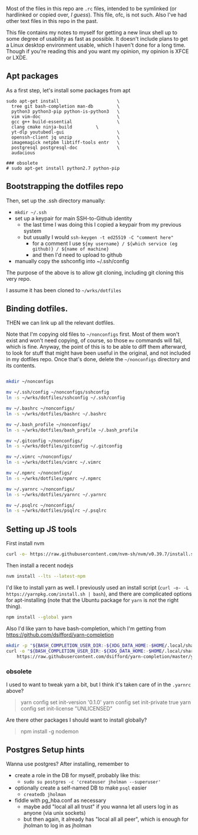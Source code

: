 

Most of the files in this repo are `.rc` files, intended to be symlinked (or hardlinked or copied over, *I guess*).  This file, ofc, is not such.  Also I've had other text files in this repo in the past.


This file contains my notes to myself for getting a new linux shell up to some degree of usability as fast as possible.  It doesn't include plans to get a Linux desktop environment usable, which I haven't done for a long time.  Though if you're reading this and you want my opinion, my opinion is XFCE or LXDE.




## Apt packages

As a first step, let's install some packages from apt

```
sudo apt-get install                      \
  tree git bash-completion man-db         \
  python3 python3-pip python-is-python3   \
  vim vim-doc                             \
  gcc g++ build-essential                 \
  clang cmake ninja-build	   	  \
  yt-dlp youtubedl-gui                    \
  openssh-client jq unzip                 \
  imagemagick netpbm libtiff-tools entr   \
  postgresql postgresql-doc               \
  audacious

### obsolete
# sudo apt-get install python2.7 python-pip 
```


## Bootstrapping the dotfiles repo

Then, set up the .ssh directory manually:

* `mkdir ~/.ssh`
* set up a keypair for main SSH-to-Github identity
    * the last time I was doing this I copied a keypair from my previous system
    * but usually I would `ssh-keygen -t ed25519 -C "comment here"`
        * for a comment I use `${my username} / ${which service (eg github)} / ${name of machine}`
        * and then I'd need to upload to github
* manually copy the sshconfig into ~/.ssh/config

The purpose of the above is to allow git cloning, including git cloning this very repo.

I assume it has been cloned to `~/wrks/dotfiles`


## Binding dotfiles.

THEN we can link up all the relevant dotfiles.

Note that I'm copying old files to `~/nonconfigs` first.  Most of them won't exist and won't need copying, of course, so those `mv` commands will fail, which is fine.  Anyway, the point of this is to be able to diff them afterward, to look for stuff that might have been useful in the original, and not included in my dotfiles repo.  Once that's done, delete the `~/nonconfigs` directory and its contents.

```bash

mkdir ~/nonconfigs

mv ~/.ssh/config ~/nonconfigs/sshconfig
ln -s ~/wrks/dotfiles/sshconfig ~/.ssh/config

mv ~/.bashrc ~/nonconfigs/
ln -s ~/wrks/dotfiles/bashrc ~/.bashrc

mv ~/.bash_profile ~/nonconfigs/
ln -s ~/wrks/dotfiles/bash_profile ~/.bash_profile

mv ~/.gitconfig ~/nonconfigs/
ln -s ~/wrks/dotfiles/gitconfig ~/.gitconfig

mv ~/.vimrc ~/nonconfigs/
ln -s ~/wrks/dotfiles/vimrc ~/.vimrc

mv ~/.npmrc ~/nonconfigs/
ln -s ~/wrks/dotfiles/npmrc ~/.npmrc

mv ~/.yarnrc ~/nonconfigs/
ln -s ~/wrks/dotfiles/yarnrc ~/.yarnrc

mv ~/.psqlrc ~/nonconfigs/
ln -s ~/wrks/dotfiles/psqlrc ~/.psqlrc

```




## Setting up JS tools

First install nvm
```bash
curl -o- https://raw.githubusercontent.com/nvm-sh/nvm/v0.39.7/install.sh | bash
```

Then install a recent nodejs
```bash
nvm install --lts --latest-npm
```

I'd like to install yarn as well.  I previously used an install script (`curl -o- -L https://yarnpkg.com/install.sh | bash`), and there are complicated options for apt-installing (note that the Ubuntu package for `yarn` is *not* the right thing).

```bash
npm install --global yarn
```

Also I'd like yarn to have bash-completion, which I'm getting from https://github.com/dsifford/yarn-completion

```bash
mkdir -p "${BASH_COMPLETION_USER_DIR:-${XDG_DATA_HOME:-$HOME/.local/share}/bash-completion}/completions/"
curl -o "${BASH_COMPLETION_USER_DIR:-${XDG_DATA_HOME:-$HOME/.local/share}/bash-completion}/completions/yarn" \
	https://raw.githubusercontent.com/dsifford/yarn-completion/master/yarn-completion.bash
```


### obsolete

I used to want to tweak yarn a bit, but I think it's taken care of in the `.yarnrc` above?

>  yarn config set init-version '0.1.0'
>  yarn config set init-private true
>  yarn config set init-license "UNLICENSED"

Are there other packages I should want to install globally?
> npm install -g nodemon



## Postgres Setup hints

Wanna use postgres?  After installing, remember to
  * create a role in the DB for myself, probably like this:
    * `sudo su postgres -c 'createuser jholman --superuser' `
  * optionally create a self-named DB to make `psql` easier
    * `createdb jholman`
  * fiddle with pg_hba.conf as necessary
    * maybe add "local all all trust" if you wanna let all users log in as anyone (via unix sockets)
    * but then again, it already has "local all all peer", which is enough for jholman to log in as jholman


